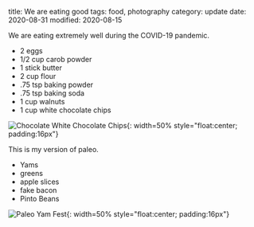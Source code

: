 title: We are eating good
tags: food, photography
category: update
date: 2020-08-31
modified: 2020-08-15

We are eating extremely well during the COVID-19 pandemic.

* 2 eggs
* 1/2 cup carob powder
* 1 stick butter
* 2 cup flour
* .75 tsp baking powder
* .75 tsp baking soda
* 1 cup walnuts
* 1 cup white chocolate chips

![Chocolate White Chocolate Chips]({static}/images/IMG_2332.JPG){: width=50% style="float:center; padding:16px"}

This is my version of paleo.

* Yams
* greens
* apple slices
* fake bacon
* Pinto Beans

![Paleo Yam Fest]({static}/images/IMG_1960.JPG){: width=50% style="float:center; padding:16px"}

